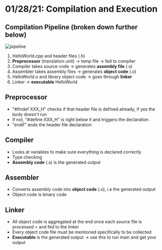 # 01/28/21: Compilation and Execution

## Compilation Pipeline (broken down further below)
![pipeline](/Images/cpp_pipeline.png)
1. HelloWorld.cpp and header files (.h)
2. **Preprocessor** (translation unit) -> temp file -> fed to compiler
3. Compiler takes source code -> generates **assembly file** (.s)
4. Assembler takes assembly files -> generates **object code** (.o)
5. HelloWorld.o and library object code -> goes through **linker** 
6. Linker -> **executable** HelloWorld

## Preprocessor
- "#ifndef XXX_H" checks if that header file is defined already, if yes the body doesn't run
- if not, "#define XXX_H" is right below it and triggers the declaration
- "endif" ends the header file declaration

## Compiler
- Looks at variables to make sure everything is declared correctly 
- Type checking
- **Assembly code** (.s) is the generated output

## Assembler
- Converts assembly code into **object code** (.o), i.e the generated output
- Object code is binary code

## Linker
- All object code is aggregated at the end once each source file is processed = and fed to the linker 
- Every object code file must be mentioned specifically to be collected 
- **Executable** is the generated output -> use this to run main and get your output 